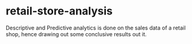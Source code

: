 # retail-store-analysis
Descriptive and Predictive analytics is done on the sales data of a retail shop, hence drawing out some conclusive results out it.

